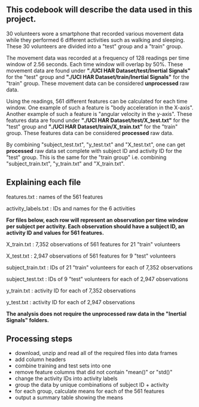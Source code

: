 ## This codebook will describe the data used in this project.

30 volunteers wore a smartphone that recorded various movement data while they performed 6 different activities such as walking and sleeping. These 30 volunteers are divided into a "test" group and a "train" group.

The movement data was recorded at a frequency of 128 readings per time window of 2.56 seconds. Each time window will overlap by 50%. These movement data are found under **"./UCI HAR Dataset/test/Inertial Signals"** for the "test" group and **"./UCI HAR Dataset/train/Inertial Signals"** for the "train" group. These movement data can be considered **unprocessed** raw data.

Using the readings, 561 different features can be calculated for each time window. One example of such a feature is "body acceleration in the X-axis". Another example of such a feature is "angular velocity in the y-axis". These features data are found under **"./UCI HAR Dataset/test/X_test.txt"** for the "test" group and **"./UCI HAR Dataset/train/X_train.txt"** for the "train" group. These features data can be considered **processed** raw data.

By combining "subject_test.txt", "y_test.txt" and "X_test.txt", one can get **processed** raw data set complete with subject ID and activity ID for the "test" group. This is the same for the "train group" i.e. combining "subject_train.txt", "y_train.txt" and "X_train.txt".

## Explaining each file

features.txt : names of the 561 features

activity_labels.txt : IDs and names for the 6 activities

**For files below, each row will represent an observation per time window per subject per activity. Each observation should have a subject ID, an activity ID and values for 561 features.**

X_train.txt : 7,352 observations of 561 features for 21 "train" volunteers

X_test.txt : 2,947 observations of 561 features for 9 "test" volunteers

subject_train.txt : IDs of 21 "train" volunteers for each of 7,352 observations

subject_test.txt : IDs of 9 "test" volunteers for each of 2,947 observations

y_train.txt : activity ID for each of 7,352 observations

y_test.txt : activity ID for each of 2,947 observations

**The analysis does not require the unprocessed raw data in the "Inertial Signals" folders.**

## Processing steps

- download, unzip and read all of the required files into data frames
- add column headers
- combine training and test sets into one
- remove feature columns that did not contain "mean()" or "std()"
- change the activity IDs into activity labels
- group the data by unique combinations of subject ID + activity
- for each group, calculate means for each of the 561 features
- output a summary table showing the means